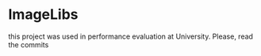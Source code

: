 # ImageLibs
this project was used in performance evaluation at University.  Please, read the commits
